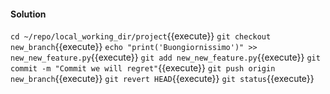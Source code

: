 #### Solution

`cd ~/repo/local_working_dir/project`{{execute}}
`git checkout new_branch`{{execute}}
`echo "print('Buongiornissimo')" >> new_new_feature.py`{{execute}}
`git add new_new_feature.py`{{execute}}
`git commit -m "Commit we will regret"`{{execute}}
`git push origin new_branch`{{execute}}
`git revert HEAD`{{execute}}
`git status`{{execute}}
